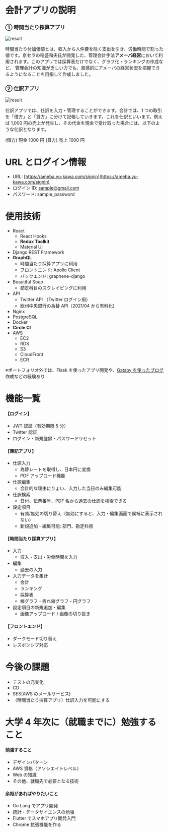 # 会計アプリの説明

### ① 時間当たり採算アプリ

![result](https://github.com/yukawa-900/portfolio/blob/media/ameba.gif)

時間当たり付加価値とは、収入から人件費を除く支出を引き、労働時間で割った値です。京セラの稲盛和夫氏が開発した、管理会計手法**アメーバ経営**において利用されます。このアプリでは採算表だけでなく、グラフ化・ランキングの作成など、
管理会計の知識が乏しい方でも、直感的にアメーバの経営状況を把握できるようになることを目指して作成しました。

### ② 仕訳アプリ

![result](https://github.com/yukawa-900/portfolio/blob/media/bookkeeping.gif)

仕訳アプリでは、仕訳を入力・管理することができます。会計では、1 つの取引を「借方」と「貸方」に分けて記帳していきます。これを仕訳といいます。例えば 1,000 円の売上が発生し、その代金を現金で受け取った場合には、以下のような仕訳となります。

(借方) 現金 1000 円 (貸方) 売上 1000 円

# URL とログイン情報

- URL: [https://ameba.yu-kawa.com/signin](https://ameba.yu-kawa.com/signin)
- ログイン ID: sample@gmail.com
- パスワード: sample_password

# 使用技術

- React
  - React Hooks
  - **Redux Toolkit**
  - Material UI
- Django REST Framework
- **GraphQL**
  - 時間当たり採算アプリに利用
  - フロントエンド: Apollo Client
  - バックエンド: graphene-django
- Beautiful Soup
  - 勘定科目のスクレイピングに利用
- API
  - Twitter API （Twitter ログイン用）
  - 欧州中央銀行の為替 API（2021/04 から有料化)
- Nginx
- PostgreSQL
- Docker
- **Circle CI**
- AWS
  - EC2
  - RDS
  - S3
  - CloudFront
  - ECR

※ポートフォリオ外では、Flask を使ったアプリ開発や、[Gatsby を使ったブログ](https://yu-kawa.com)作成などの経験あり

# 機能一覧

#### 【ログイン】

- JWT 認証（有効期限 5 分）
- Twitter 認証
- ログイン・新規登録・パスワードリセット

#### 【簿記アプリ】

- 仕訳入力
  - 為替レートを取得し、日本円に変換
  - PDF アップロード機能
- 仕訳編集
  - 会計的な理由にりょい、入力した当日のみ編集可能
- 仕訳検索
  - 日付、伝票番号、PDF 名から過去の仕訳を検索できる
- 設定項目
  - 有効/無効の切り替え（無効にすると、入力・編集画面で候補に表示されない）
  - 新規追加・編集可能: 部門、勘定科目

#### 【時間当たり採算アプリ】

- 入力
  - 収入・支出・労働時間を入力
- 編集
  - 過去の入力
- 入力データを集計
  - 合計
  - ランキング
  - 採算表
  - 棒グラフ・折れ線グラフ・円グラフ
- 設定項目の新規追加・編集
  - 画像アップロード / 画像の切り抜き

#### 【フロントエンド】

- ダークモード切り替え
- レスポンシブ対応

# 今後の課題

- テストの充実化
- CD
- SES(AWS のメールサービス)
- （時間当たり採算アプリ）仕訳入力を可能にする

# 大学 4 年次に（就職までに）勉強すること

#### 勉強すること

- デザインパターン
- AWS 資格（アソシエイトレベル）
- Web の知識
- その他、就職先で必要となる技術

#### 余裕があればやりたいこと

- Go Lang でアプリ開発
- 統計・データサイエンスの勉強
- Flutter でスマホアプリ開発入門
- Chrome 拡張機能を作る
